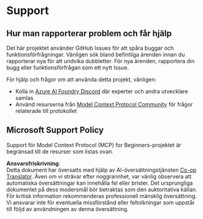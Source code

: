 <!--
CO_OP_TRANSLATOR_METADATA:
{
  "original_hash": "b3cffaf217113101e21eba532be806ea",
  "translation_date": "2025-05-20T21:38:31+00:00",
  "source_file": "SUPPORT.md",
  "language_code": "sv"
}
-->
# Support

## Hur man rapporterar problem och får hjälp  

Det här projektet använder GitHub Issues för att spåra buggar och funktionsförfrågningar. Vänligen sök bland befintliga 
ärenden innan du rapporterar nya för att undvika dubbletter. För nya ärenden, rapportera din bugg eller 
funktionsförfrågan som ett nytt Issue.

För hjälp och frågor om att använda detta projekt, vänligen:
- Kolla in [Azure AI Foundry Discord](https://discord.com/invite/ByRwuEEgH4) där experter och andra utvecklare samlas
- Använd resurserna från [Model Context Protocol Community](https://modelcontextprotocol.io/community/) för frågor relaterade till protokollet

## Microsoft Support Policy  

Support för Model Context Protocol (MCP) for Beginners-projektet är begränsad till de resurser som listas ovan.

**Ansvarsfriskrivning**:  
Detta dokument har översatts med hjälp av AI-översättningstjänsten [Co-op Translator](https://github.com/Azure/co-op-translator). Även om vi strävar efter noggrannhet, var vänlig observera att automatiska översättningar kan innehålla fel eller brister. Det ursprungliga dokumentet på dess modersmål bör betraktas som den auktoritativa källan. För kritisk information rekommenderas professionell mänsklig översättning. Vi ansvarar inte för eventuella missförstånd eller feltolkningar som uppstår till följd av användningen av denna översättning.
